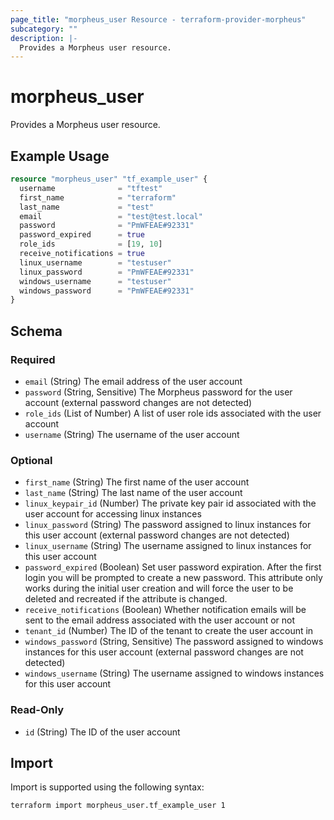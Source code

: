 ```yaml
---
page_title: "morpheus_user Resource - terraform-provider-morpheus"
subcategory: ""
description: |-
  Provides a Morpheus user resource.
---
```


# morpheus_user

Provides a Morpheus user resource.

## Example Usage

```terraform
resource "morpheus_user" "tf_example_user" {
  username              = "tftest"
  first_name            = "terraform"
  last_name             = "test"
  email                 = "test@test.local"
  password              = "PmWFEAE#92331"
  password_expired      = true
  role_ids              = [19, 10]
  receive_notifications = true
  linux_username        = "testuser"
  linux_password        = "PmWFEAE#92331"
  windows_username      = "testuser"
  windows_password      = "PmWFEAE#92331"
}
```

<!-- schema generated by tfplugindocs -->
## Schema

### Required

- `email` (String) The email address of the user account
- `password` (String, Sensitive) The Morpheus password for the user account (external password changes are not detected)
- `role_ids` (List of Number) A list of user role ids associated with the user account
- `username` (String) The username of the user account

### Optional

- `first_name` (String) The first name of the user account
- `last_name` (String) The last name of the user account
- `linux_keypair_id` (Number) The private key pair id associated with the user account for accessing linux instances
- `linux_password` (String) The password assigned to linux instances for this user account (external password changes are not detected)
- `linux_username` (String) The username assigned to linux instances for this user account
- `password_expired` (Boolean) Set user password expiration. After the first login you will be prompted to create a new password. This attribute only works during the initial user creation and will force the user to be deleted and recreated if the attribute is changed.
- `receive_notifications` (Boolean) Whether notification emails will be sent to the email address associated with the user account or not
- `tenant_id` (Number) The ID of the tenant to create the user account in
- `windows_password` (String, Sensitive) The password assigned to windows instances for this user account (external password changes are not detected)
- `windows_username` (String) The username assigned to windows instances for this user account

### Read-Only

- `id` (String) The ID of the user account

## Import

Import is supported using the following syntax:

```shell
terraform import morpheus_user.tf_example_user 1
```
